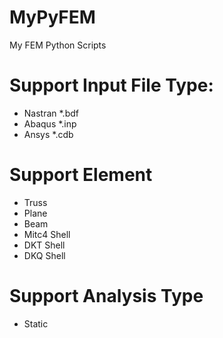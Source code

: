 # MyPyFEM
My FEM Python Scripts

# Support Input File Type:
* Nastran *.bdf
* Abaqus *.inp
* Ansys *.cdb

# Support Element
* Truss
* Plane
* Beam
* Mitc4 Shell
* DKT Shell
* DKQ Shell

# Support Analysis Type
* Static
